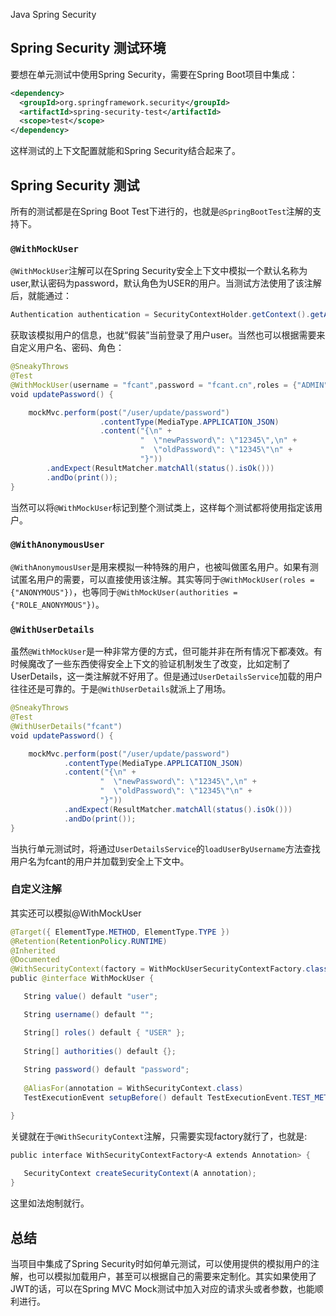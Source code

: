 Java Spring Security
<a name="yu1Eg"></a>
## Spring Security 测试环境
要想在单元测试中使用Spring Security，需要在Spring Boot项目中集成：
```xml
<dependency>
  <groupId>org.springframework.security</groupId>
  <artifactId>spring-security-test</artifactId>
  <scope>test</scope>
</dependency>
```
这样测试的上下文配置就能和Spring Security结合起来了。
<a name="JI991"></a>
## Spring Security 测试
所有的测试都是在Spring Boot Test下进行的，也就是`@SpringBootTest`注解的支持下。
<a name="O8HnE"></a>
### `@WithMockUser`
`@WithMockUser`注解可以在Spring Security安全上下文中模拟一个默认名称为user,默认密码为password，默认角色为USER的用户。当测试方法使用了该注解后，就能通过：
```java
Authentication authentication = SecurityContextHolder.getContext().getAuthentication();
```
获取该模拟用户的信息，也就“假装”当前登录了用户user。当然也可以根据需要来自定义用户名、密码、角色：
```java
@SneakyThrows
@Test
@WithMockUser(username = "fcant",password = "fcant.cn",roles = {"ADMIN"})
void updatePassword() {

    mockMvc.perform(post("/user/update/password")
                    .contentType(MediaType.APPLICATION_JSON)
                    .content("{\n" +
                             "  \"newPassword\": \"12345\",\n" +
                             "  \"oldPassword\": \"12345\"\n" +
                             "}"))
        .andExpect(ResultMatcher.matchAll(status().isOk()))
        .andDo(print());
}
```
当然可以将`@WithMockUser`标记到整个测试类上，这样每个测试都将使用指定该用户。
<a name="NlopL"></a>
### `@WithAnonymousUser`
`@WithAnonymousUser`是用来模拟一种特殊的用户，也被叫做匿名用户。如果有测试匿名用户的需要，可以直接使用该注解。其实等同于`@WithMockUser(roles = {"ANONYMOUS"})`，也等同于`@WithMockUser(authorities = {"ROLE_ANONYMOUS"})`。
<a name="UHmON"></a>
### `@WithUserDetails`
虽然`@WithMockUser`是一种非常方便的方式，但可能并非在所有情况下都凑效。有时候魔改了一些东西使得安全上下文的验证机制发生了改变，比如定制了UserDetails，这一类注解就不好用了。但是通过`UserDetailsService`加载的用户往往还是可靠的。于是`@WithUserDetails`就派上了用场。
```java
@SneakyThrows
@Test
@WithUserDetails("fcant")
void updatePassword() {

    mockMvc.perform(post("/user/update/password")
            .contentType(MediaType.APPLICATION_JSON)
            .content("{\n" +
                    "  \"newPassword\": \"12345\",\n" +
                    "  \"oldPassword\": \"12345\"\n" +
                    "}"))
            .andExpect(ResultMatcher.matchAll(status().isOk()))
            .andDo(print());
}
```
当执行单元测试时，将通过`UserDetailsService`的`loadUserByUsername`方法查找用户名为fcant的用户并加载到安全上下文中。
<a name="wvR4S"></a>
### 自定义注解
其实还可以模拟@WithMockUser
```java
@Target({ ElementType.METHOD, ElementType.TYPE })
@Retention(RetentionPolicy.RUNTIME)
@Inherited
@Documented
@WithSecurityContext(factory = WithMockUserSecurityContextFactory.class)
public @interface WithMockUser {

   String value() default "user";

   String username() default "";

   String[] roles() default { "USER" };
 
   String[] authorities() default {};
 
   String password() default "password";
 
   @AliasFor(annotation = WithSecurityContext.class)
   TestExecutionEvent setupBefore() default TestExecutionEvent.TEST_METHOD;

}
```
关键就在于`@WithSecurityContext`注解，只需要实现factory就行了，也就是:
```java
public interface WithSecurityContextFactory<A extends Annotation> {
 
   SecurityContext createSecurityContext(A annotation);
}
```
这里如法炮制就行。
<a name="n7ajh"></a>
## 总结
当项目中集成了Spring Security时如何单元测试，可以使用提供的模拟用户的注解，也可以模拟加载用户，甚至可以根据自己的需要来定制化。其实如果使用了JWT的话，可以在Spring MVC Mock测试中加入对应的请求头或者参数，也能顺利进行。
